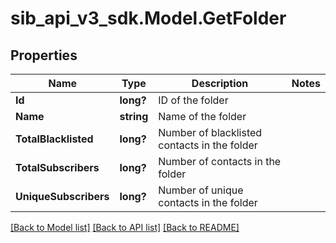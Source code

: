 # sib_api_v3_sdk.Model.GetFolder
## Properties

Name | Type | Description | Notes
------------ | ------------- | ------------- | -------------
**Id** | **long?** | ID of the folder | 
**Name** | **string** | Name of the folder | 
**TotalBlacklisted** | **long?** | Number of blacklisted contacts in the folder | 
**TotalSubscribers** | **long?** | Number of contacts in the folder | 
**UniqueSubscribers** | **long?** | Number of unique contacts in the folder | 

[[Back to Model list]](../README.md#documentation-for-models) [[Back to API list]](../README.md#documentation-for-api-endpoints) [[Back to README]](../README.md)

